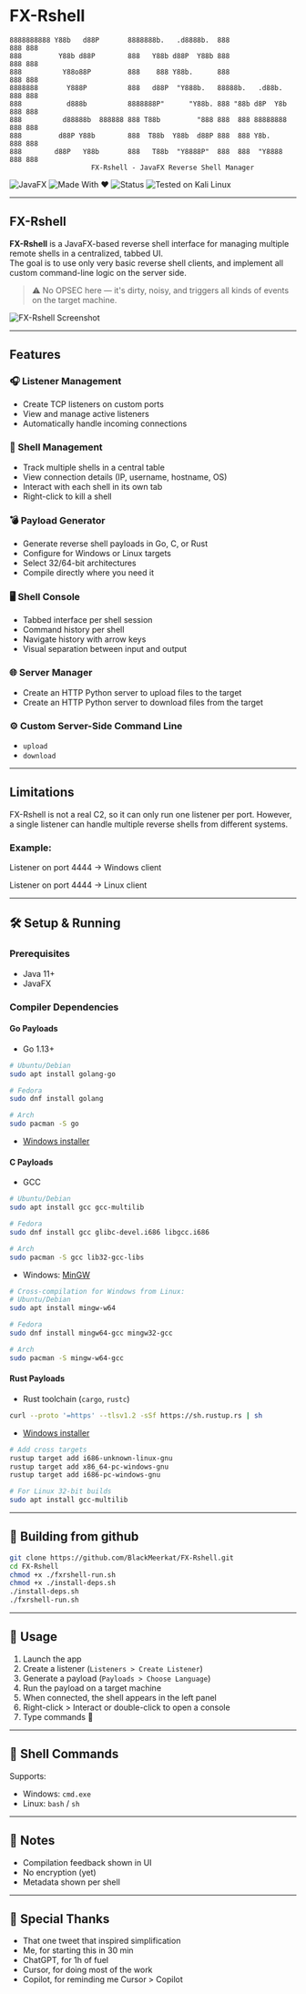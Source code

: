 # FX-Rshell

```
8888888888 Y88b   d88P       8888888b.   .d8888b.  888               888 888 
888         Y88b d88P        888   Y88b d88P  Y88b 888               888 888 
888          Y88o88P         888    888 Y88b.      888               888 888 
8888888       Y888P          888   d88P  "Y888b.   88888b.   .d88b.  888 888 
888           d888b          8888888P"      "Y88b. 888 "88b d8P  Y8b 888 888 
888          d88888b  888888 888 T88b         "888 888  888 88888888 888 888 
888         d88P Y88b        888  T88b  Y88b  d88P 888  888 Y8b.     888 888 
888        d88P   Y88b       888   T88b  "Y8888P"  888  888  "Y8888  888 888 
                    FX-Rshell - JavaFX Reverse Shell Manager
```

![JavaFX](https://img.shields.io/badge/JavaFX-%23ed8b00.svg?style=for-the-badge&logo=java&logoColor=white)
![Made With ❤️](https://img.shields.io/badge/Made%20with-%E2%9D%A4-red?style=for-the-badge)
![Status](https://img.shields.io/badge/Status-Prototype-orange?style=for-the-badge)
![Tested on Kali Linux](https://img.shields.io/badge/Tested%20on-Kali%20Linux-557C94?style=for-the-badge&logo=kalilinux&logoColor=white)

---

## FX-Rshell

**FX-Rshell** is a JavaFX-based reverse shell interface for managing multiple remote shells in a centralized, tabbed UI.  
The goal is to use only very basic reverse shell clients, and implement all custom command-line logic on the server side.

> ⚠️ No OPSEC here — it's dirty, noisy, and triggers all kinds of events on the target machine.


![FX-Rshell Screenshot](screenshots/main.png)

---

## Features

### 🎧 Listener Management

- Create TCP listeners on custom ports  
- View and manage active listeners  
- Automatically handle incoming connections

### 🐚 Shell Management

- Track multiple shells in a central table  
- View connection details (IP, username, hostname, OS)  
- Interact with each shell in its own tab  
- Right-click to kill a shell

### 💣 Payload Generator

- Generate reverse shell payloads in Go, C, or Rust  
- Configure for Windows or Linux targets  
- Select 32/64-bit architectures  
- Compile directly where you need it

### 🖥️ Shell Console

- Tabbed interface per shell session  
- Command history per shell  
- Navigate history with arrow keys  
- Visual separation between input and output

### 🌐 Server Manager

- Create an HTTP Python server to upload files to the target  
- Create an HTTP Python server to download files from the target

### ⚙️ Custom Server-Side Command Line

- `upload`  
- `download`

---

## Limitations
FX-Rshell is not a real C2, so it can only run one listener per port.
However, a single listener can handle multiple reverse shells from different systems.

### Example:
Listener on port 4444 → Windows client


Listener on port 4444 → Linux client

---

## 🛠️ Setup & Running

### Prerequisites

- Java 11+  
- JavaFX  

### Compiler Dependencies

#### Go Payloads

- Go 1.13+

```bash
# Ubuntu/Debian
sudo apt install golang-go

# Fedora
sudo dnf install golang

# Arch
sudo pacman -S go
```

- [Windows installer](https://golang.org/dl/)

#### C Payloads

- GCC

```bash
# Ubuntu/Debian
sudo apt install gcc gcc-multilib

# Fedora
sudo dnf install gcc glibc-devel.i686 libgcc.i686

# Arch
sudo pacman -S gcc lib32-gcc-libs
```

- Windows: [MinGW](http://mingw-w64.org/doku.php/download)

```bash
# Cross-compilation for Windows from Linux:
# Ubuntu/Debian
sudo apt install mingw-w64

# Fedora
sudo dnf install mingw64-gcc mingw32-gcc

# Arch
sudo pacman -S mingw-w64-gcc
```

#### Rust Payloads

- Rust toolchain (`cargo`, `rustc`)

```bash
curl --proto '=https' --tlsv1.2 -sSf https://sh.rustup.rs | sh
```

- [Windows installer](https://www.rust-lang.org/tools/install)

```bash
# Add cross targets
rustup target add i686-unknown-linux-gnu
rustup target add x86_64-pc-windows-gnu
rustup target add i686-pc-windows-gnu

# For Linux 32-bit builds
sudo apt install gcc-multilib
```

---

## 🧱 Building from github

```bash
git clone https://github.com/BlackMeerkat/FX-Rshell.git
cd FX-Rshell
chmod +x ./fxrshell-run.sh
chmod +x ./install-deps.sh
./install-deps.sh
./fxrshell-run.sh
```

---

## 🪪 Usage

1. Launch the app  
2. Create a listener (`Listeners > Create Listener`)  
3. Generate a payload (`Payloads > Choose Language`)  
4. Run the payload on a target machine  
5. When connected, the shell appears in the left panel  
6. Right-click > Interact or double-click to open a console  
7. Type commands 🚀  

---

## 💬 Shell Commands

Supports:

- Windows: `cmd.exe`  
- Linux: `bash` / `sh`

---

## 📁 Notes

- Compilation feedback shown in UI  
- No encryption (yet)  
- Metadata shown per shell  

---

## 🤡 Special Thanks

- That one tweet that inspired simplification  
- Me, for starting this in 30 min  
- ChatGPT, for 1h of fuel  
- Cursor, for doing most of the work  
- Copilot, for reminding me Cursor > Copilot

